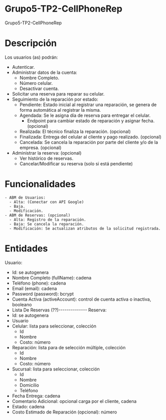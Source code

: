 # Grupo5-TP2-CellPhoneRep
Grupo5-TP2-CellPhoneRep

# Descripción
Los usuarios (as) podrán:
  - Autenticar.
  - Administrar datos de la cuenta:
    - Nombre Completo.
    - Número celular.
    - Desactivar cuenta.
  - Solicitar una reserva para reparar su celular.
  - Seguimiento de la reparación por estado:
    - Pendiente: Estado inicial al registrar una reparación, se genera de forma automática al registrar la misma. 
    - Agendada: Se le asigna día de reserva para entregar el celular. 
        - Endpoint para cambiar estado de reparación y asignar fecha. (opcional)
    - Realizada: El técnico finaliza la reparación. (opcional)
    - Finalizada: Entrega del celular al cliente y pago realizado. (opcional)
    - Cancelada: Se cancela la reparación por parte del cliente y/o de la empresa. (opcional)
  - Administrar la reserva: (opcional)
    - Ver histórico de reservas.
    - Cancelar/Modificar su reserva (solo si está pendiente)

# Funcionalidades
    - ABM de Usuarios:
      - Alta: (Conectar con API Google)
      - Baja.
      - Modificación.
    - ABM de Reservas: (opcional)
      - Alta: Registro de la reparación. 
      - Baja: Se cancela la reparación.
      - Modificación: Se actualizan atributos de la solicitud registrada. 

# Entidades
Usuario:
  - Id: se autogenera
  - Nombre Completo (fullName): cadena
  - Teléfono (phone): cadena
  - Email (email): cadena
  - Password (password): bcrypt
  - Cuenta Activa (activeAccount): control de cuenta activa o inactiva, booleano
  - Lista De Reservas (??)--------------
Reserva:
  - Id: se autogenera
  - Usuario
  - Celular: lista para seleccionar, colección
      - Id
      - Nombre
      - Costo: número
  - Reparación: lista para de selección múltiple, colección
      - Id
      - Nombre
      - Costo: número
  - Sucursal: lista para seleccionar, colección
      - Id
      - Nombre
      - Domicilio 
      - Teléfono
  - Fecha Entrega: cadena
  - Comentario Adicional: opcional carga por el cliente, cadena
  - Estado: cadena
  - Costo Estimado de Reparación (opcional): número